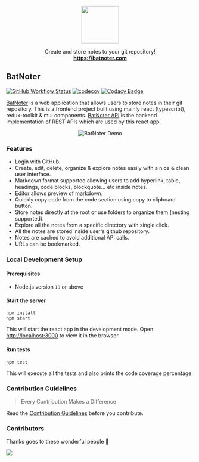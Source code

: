 <p align="center">
  <a href="https://batnoter.com">
    <img src="https://raw.githubusercontent.com/batnoter/batnoter/main/public/logo.svg" width="100">
  </a>

  <p align="center">
    Create and store notes to your git repository!
    <br>
    <a href="https://batnoter.com"><strong>https://batnoter.com</strong></a>
  </p>
</p>

## BatNoter

[![GitHub Workflow Status](https://img.shields.io/github/workflow/status/batnoter/batnoter/Test/main?color=forestgreen)](https://github.com/batnoter/batnoter/actions?query=branch%3Amain)
[![codecov](https://codecov.io/gh/batnoter/batnoter/branch/main/graph/badge.svg?token=P40BDKYDBI)](https://codecov.io/gh/batnoter/batnoter)
[![Codacy Badge](https://app.codacy.com/project/badge/Grade/276bf59cb3ba4249863bbdb8c290fe14)](https://www.codacy.com/gh/batnoter/batnoter/dashboard?utm_source=github.com&amp;utm_medium=referral&amp;utm_content=batnoter/batnoter&amp;utm_campaign=Badge_Grade)

[BatNoter](https://batnoter.com) is a web application that allows users to store notes in their git repository. This is a frontend project built using mainly react (typescript), redux-toolkit & mui components. [BatNoter API](https://github.com/batnoter/batnoter-api) is the backend implementation of REST APIs which are used by this react app.

<p align="center">
  <img src="https://raw.githubusercontent.com/batnoter/batnoter/main/public/demo/demo-batnoter-720p.gif" alt="BatNoter Demo"/>
</p>

### Features
-   Login with GitHub.
-   Create, edit, delete, organize & explore notes easily with a nice & clean user interface.
-   Markdown format supported allowing users to add hyperlink, table, headings, code blocks, blockquote... etc inside notes.
-   Editor allows preview of markdown.
-   Quickly copy code from the code section using copy to clipboard button.
-   Store notes directly at the root or use folders to organize them (nesting supported).
-   Explore all the notes from a specific directory with single click.
-   All the notes are stored inside user's github repository.
-   Notes are cached to avoid additional API calls.
-   URLs can be bookmarked.

### Local Development Setup

#### Prerequisites
*   Node.js version `18` or above

#### Start the server
```shell
npm install
npm start
```
This will start the react app in the development mode. Open [http://localhost:3000](http://localhost:3000) to view it in the browser.

#### Run tests
```shell
npm test
```
This will execute all the tests and also prints the code coverage percentage.

### Contribution Guidelines
> Every Contribution Makes a Difference

Read the [Contribution Guidelines](CONTRIBUTING.md) before you contribute.

### Contributors
Thanks goes to these wonderful people 🎉

[![](https://opencollective.com/batnoter/contributors.svg?width=890&button=false)](https://github.com/batnoter/batnoter/graphs/contributors)
